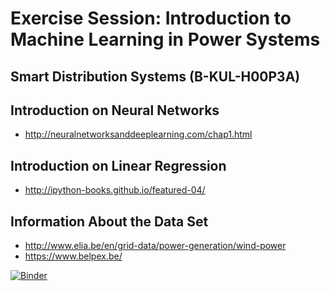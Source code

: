 # Exercise Session: Introduction to Machine Learning in Power Systems
## Smart Distribution Systems (B-KUL-H00P3A)


## Introduction on Neural Networks

* http://neuralnetworksanddeeplearning.com/chap1.html

## Introduction on Linear Regression

* http://ipython-books.github.io/featured-04/

## Information About the Data Set
* http://www.elia.be/en/grid-data/power-generation/wind-power
* https://www.belpex.be/

[![Binder](https://mybinder.org/badge.svg)](https://mybinder.org/v2/gh/thijsp/Machine-Learning-in-Power-Systems/master)


